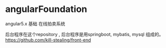 # angularFoundation
angular5.x 基础 在线拍卖系统

后台程序在这个repository , 后台程序是用springboot, mybatis, mysql 组成的。
https://github.com/kill-stealing/front-end
